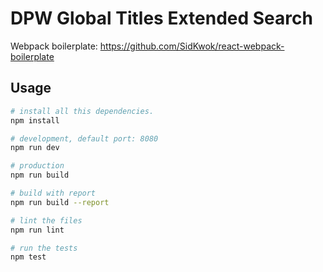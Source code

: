 # DPW Global Titles Extended Search

Webpack boilerplate: 
https://github.com/SidKwok/react-webpack-boilerplate

## Usage

```bash
# install all this dependencies.
npm install

# development, default port: 8080
npm run dev

# production
npm run build

# build with report
npm run build --report

# lint the files
npm run lint

# run the tests
npm test
```
